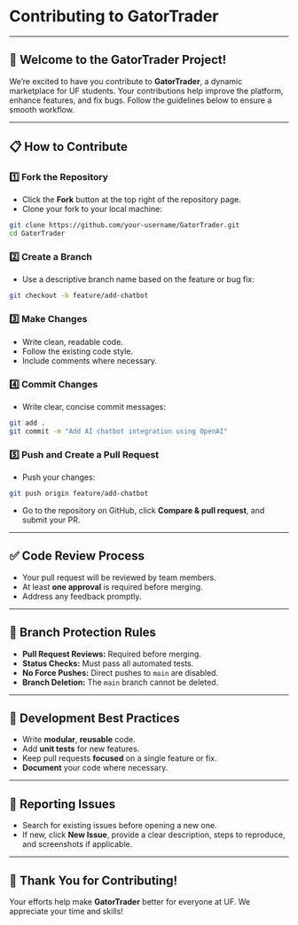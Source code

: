 # **Contributing to GatorTrader**

---

## 🤝 **Welcome to the GatorTrader Project!**
We’re excited to have you contribute to **GatorTrader**, a dynamic marketplace for UF students. Your contributions help improve the platform, enhance features, and fix bugs. Follow the guidelines below to ensure a smooth workflow.

---

## 📋 **How to Contribute**

### 1️⃣ **Fork the Repository**
- Click the **Fork** button at the top right of the repository page.
- Clone your fork to your local machine:
```bash
git clone https://github.com/your-username/GatorTrader.git
cd GatorTrader
```

### 2️⃣ **Create a Branch**
- Use a descriptive branch name based on the feature or bug fix:
```bash
git checkout -b feature/add-chatbot
```

### 3️⃣ **Make Changes**
- Write clean, readable code.
- Follow the existing code style.
- Include comments where necessary.

### 4️⃣ **Commit Changes**
- Write clear, concise commit messages:
```bash
git add .
git commit -m "Add AI chatbot integration using OpenAI"
```

### 5️⃣ **Push and Create a Pull Request**
- Push your changes:
```bash
git push origin feature/add-chatbot
```
- Go to the repository on GitHub, click **Compare & pull request**, and submit your PR.

---

## ✅ **Code Review Process**
- Your pull request will be reviewed by team members.
- At least **one approval** is required before merging.
- Address any feedback promptly.

---

## 🔐 **Branch Protection Rules**
- **Pull Request Reviews:** Required before merging.
- **Status Checks:** Must pass all automated tests.
- **No Force Pushes:** Direct pushes to `main` are disabled.
- **Branch Deletion:** The `main` branch cannot be deleted.

---

## 🚀 **Development Best Practices**
- Write **modular**, **reusable** code.
- Add **unit tests** for new features.
- Keep pull requests **focused** on a single feature or fix.
- **Document** your code where necessary.

---

## 📝 **Reporting Issues**
- Search for existing issues before opening a new one.
- If new, click **New Issue**, provide a clear description, steps to reproduce, and screenshots if applicable.

---

## 🙌 **Thank You for Contributing!**
Your efforts help make **GatorTrader** better for everyone at UF. We appreciate your time and skills!

